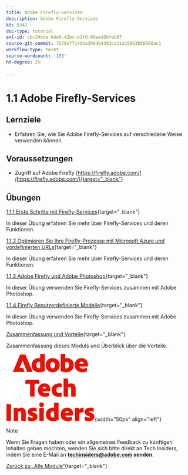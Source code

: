 ```yaml
---
title: Adobe Firefly-Services
description: Adobe Firefly-Services
kt: 5342
doc-type: tutorial
exl-id: cbc34bda-64e6-42bc-b2f0-90aed5bfeb97
source-git-commit: 7b76e7714d2a390d84393ce21a19063b56508ac1
workflow-type: tm+mt
source-wordcount: '153'
ht-degree: 2%

---
```


# 1.1 Adobe Firefly-Services

## Lernziele

- Erfahren Sie, wie Sie Adobe Firefly-Services auf verschiedene Weise verwenden können.

## Voraussetzungen

- Zugriff auf Adobe Firefly [https://firefly.adobe.com/](https://firefly.adobe.com/){target="_blank"}

## Übungen

[1.1.1 Erste Schritte mit Firefly-Services](./ex1.md){target="_blank"}

In dieser Übung erfahren Sie mehr über Firefly-Services und deren Funktionen.

[1.1.2 Optimieren Sie Ihre Firefly-Prozesse mit Microsoft Azure und vordefinierten URLs](./ex2.md){target="_blank"}

In dieser Übung erfahren Sie mehr über Firefly-Services und deren Funktionen.

[1.1.3 Adobe Firefly und Adobe Photoshop](./ex3.md){target="_blank"}

In dieser Übung verwenden Sie Firefly-Services zusammen mit Adobe Photoshop.

[1.1.4 Firefly Benutzerdefinierte Modelle](./ex4.md){target="_blank"}

In dieser Übung verwenden Sie Firefly-Services zusammen mit Adobe Photoshop.

[Zusammenfassung und Vorteile](./summary.md){target="_blank"}

Zusammenfassung dieses Moduls und Überblick über die Vorteile.

![Tech Insiders](./../../../assets/images/techinsiders.png){width="50px" align="left"}

>[!NOTE]
>
>Wenn Sie Fragen haben oder ein allgemeines Feedback zu künftigen Inhalten geben möchten, wenden Sie sich bitte direkt an Tech Insiders, indem Sie eine E-Mail an **techinsiders@adobe.com senden**.

[Zurück zu „Alle Module“](../../../overview.md){target="_blank"}
